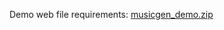 Demo web file requirements: [musicgen_demo.zip](https://drive.google.com/file/d/1ZALdx4tdS6PP95bGT9hdLzVjtLtE7Rz3/view?usp=sharing)
